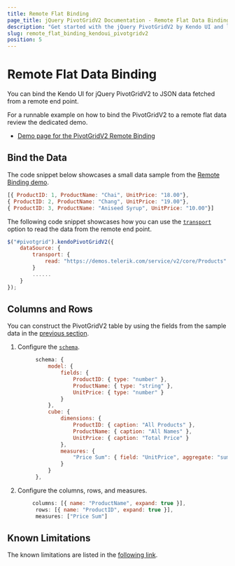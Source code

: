 ```yaml
---
title: Remote Flat Binding
page_title: jQuery PivotGridV2 Documentation - Remote Flat Data Binding
description: "Get started with the jQuery PivotGridV2 by Kendo UI and learn how to bind it to a local array of data."
slug: remote_flat_binding_kendoui_pivotgridv2
position: 5
---
```


# Remote Flat Data Binding

You can bind the Kendo UI for jQuery PivotGridV2 to JSON data fetched from a remote end point. 


For a runnable example on how to bind the PivotGridV2 to a remote flat data review the dedicated demo.

* [Demo page for the PivotGridV2 Remote Binding](https://demos.telerik.com/kendo-ui/pivotgridv2/remote-flat-data-binding)


## Bind the Data

The code snippet below showcases a small data sample from the [Remote Binding demo](https://demos.telerik.com/kendo-ui/pivotgridv2/remote-flat-data-binding). 

```javascript
[{ ProductID: 1, ProductName: "Chai", UnitPrice: "18.00"},
{ ProductID: 2, ProductName: "Chang", UnitPrice: "19.00"},
{ ProductID: 3, ProductName: "Aniseed Syrup", UnitPrice: "10.00"}]
```

The following code snippet showcases how you can use the [`transport`](/api/javascript/data/pivotdatasourcev2/configuration/transport) option to read the data from the remote end point.

```javascript
$("#pivotgrid").kendoPivotGridV2({
    dataSource: {
		transport: {
			read: "https://demos.telerik.com/service/v2/core/Products"
		}
        ......
    }
});
```

## Columns and Rows

You can construct the PivotGridV2 table by using the fields from the sample data in the [previous section](#bind-the-data).

   1. Configure the [`schema`](/api/javascript/data/pivotdatasource/configuration/schema#schemacube).

   ```javascript
            schema: {
				model: {
					fields: {
						ProductID: { type: "number" },
						ProductName: { type: "string" },
						UnitPrice: { type: "number" }
					}
				},
				cube: {
					dimensions: {
						ProductID: { caption: "All Products" },
						ProductName: { caption: "All Names" },
						UnitPrice: { caption: "Total Price" }
					},
					measures: {
						"Price Sum": { field: "UnitPrice", aggregate: "sum" }
					}
				}
			},
   ```

   2. Configure the columns, rows, and measures.

   ```javascript
           columns: [{ name: "ProductName", expand: true }],
			rows: [{ name: "ProductID", expand: true }],
			measures: ["Price Sum"]
   ```


## Known Limitations

The known limitations are listed in the [following link](/controls/pivotgridv2/binding/local-binding#known-limitations).
